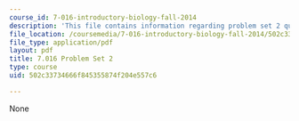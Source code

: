```yaml
---
course_id: 7-016-introductory-biology-fall-2014
description: 'This file contains information regarding problem set 2 questions. '
file_location: /coursemedia/7-016-introductory-biology-fall-2014/502c33734666f845355874f204e557c6_MIT7_016F14_Pset2Q.pdf
file_type: application/pdf
layout: pdf
title: 7.016 Problem Set 2
type: course
uid: 502c33734666f845355874f204e557c6

---
```

None